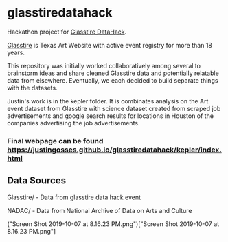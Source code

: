 # glasstiredatahack

Hackathon project for <a href="https://glasstire.com/2019/09/15/datahack/">Glasstire DataHack</a>. 

<a href="https://glasstire.com/">Glasstire</a> is Texas Art Website with active event registry for more than 18 years. 

This repository was initially worked collaboratively among several to brainstorm ideas and share cleaned Glasstire data and potentially relatable data from elsewhere. Eventually, we each decided to build separate things with the datasets.

Justin's work is in the kepler folder. It is combinates analysis on the Art event dataset from Glasstire with science dataset created from scraped job advertisements and google search results for locations in Houston of the companies advertising the job advertisements. 

### Final webpage can be found <a href="https://justingosses.github.io/glasstiredatahack/kepler/index.html">https://justingosses.github.io/glasstiredatahack/kepler/index.html</a>

## Data Sources
Glasstire/ - Data from glasstire data hack event

NADAC/ - Data from National Archive of Data on Arts and Culture


("Screen Shot 2019-10-07 at 8.16.23 PM.png")["Screen Shot 2019-10-07 at 8.16.23 PM.png"]

